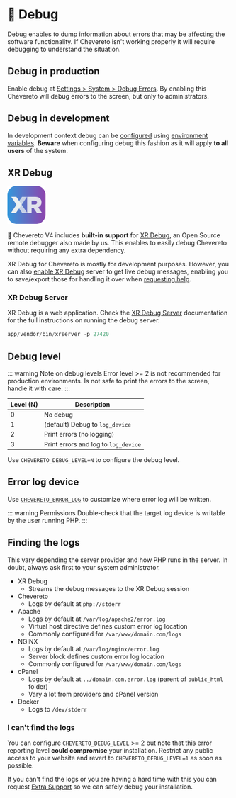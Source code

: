 # 🐞 Debug

Debug enables to dump information about errors that may be affecting the software functionality. If Chevereto isn't working properly it will require debugging to understand the situation.

## Debug in production

Enable debug at [Settings > System > Debug Errors](https://v4-admin.chevereto.com/settings/system.html#debug-errors). By enabling this Chevereto will debug errors to the screen, but only to administrators.

## Debug in development

In development context debug can be [configured](../../application/configuration/configuring.md) using [environment variables](../../application/configuration/environment.md#debug-variables). **Beware** when configuring debug this fashion as it will apply **to all users** of the system.

## XR Debug

<p><img alt="XR Debug" width="17%" class="float-left margin-1em" src="../../src/products/xr/logo.svg"></p>

👏 Chevereto V4 includes **built-in support** for [XR Debug](https://xr-docs.chevere.org), an Open Source remote debugger also made by us. This enables to easily debug Chevereto without requiring any extra dependency.

XR Debug for Chevereto is mostly for development purposes. However, you can also [enable XR Debug](https://v4-admin.chevereto.com/settings/system.html#enable-xr) server to get live debug messages, enabling you to save/export those for handling it over when [requesting help](troubleshoot.md#getting-help).

### XR Debug Server

XR Debug is a web application. Check the [XR Debug Server](https://xr-docs.chevere.org/server/) documentation for the full instructions on running the debug server.

```php
app/vendor/bin/xrserver -p 27420
```

## Debug level

::: warning Note on debug levels
Error level >= 2 is not recommended for production environments. Is not safe to print the errors to the screen, handle it with care.
:::

| Level (N) | Description                          |
| --------- | ------------------------------------ |
| 0         | No debug                             |
| 1         | (default) Debug to `log_device`      |
| 2         | Print errors (no logging)            |
| 3         | Print errors and log to `log_device` |

Use `CHEVERETO_DEBUG_LEVEL=N` to configure the debug level.

## Error log device

Use [`CHEVERETO_ERROR_LOG`](../../application/configuration/environment.md#error-logging-variables) to customize where error log will be written.

::: warning Permissions
Double-check that the target log device is writable by the user running PHP.
:::

## Finding the logs

This vary depending the server provider and how PHP runs in the server. In doubt, always ask first to your system administrator.

* XR Debug
  * Streams the debug messages to the XR Debug session
* Chevereto
  * Logs by default at `php://stderr`
* Apache
  * Logs by default at `/var/log/apache2/error.log`
  * Virtual host directive defines custom error log location
  * Commonly configured for `/var/www/domain.com/logs`
* NGINX
  * Logs by default at `/var/log/nginx/error.log`
  * Server block defines custom error log location
  * Commonly configured for `/var/www/domain.com/logs`
* cPanel
  * Logs by default at `../domain.com.error.log` (parent of `public_html` folder)
  * Vary a lot from providers and cPanel version
* Docker
  * Logs to `/dev/stderr`

### I can't find the logs

You can configure `CHEVERETO_DEBUG_LEVEL` >= 2 but note that this error reporting level **could compromise** your installation. Restrict any public access to your website and revert to `CHEVERETO_DEBUG_LEVEL=1` as soon as possible.

If you can't find the logs or you are having a hard time with this you can request [Extra Support](https://chevereto.com/support) so we can safely debug your installation.

